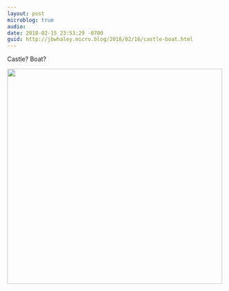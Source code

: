```yaml
---
layout: post
microblog: true
audio: 
date: 2018-02-15 23:53:29 -0700
guid: http://jbwhaley.micro.blog/2018/02/16/castle-boat.html
---
```

Castle? Boat?

<img src="http://www.jarrodwhaley.com/uploads/2018/a9fb1cbace.jpg" width="497" height="497" />
